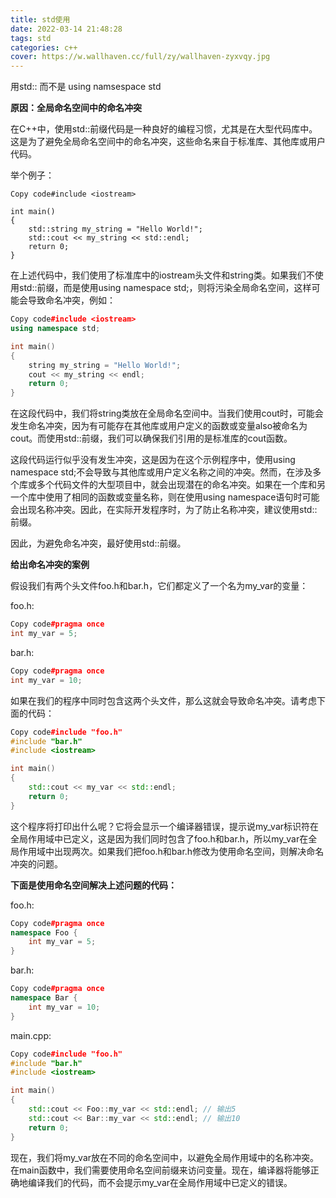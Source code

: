 ```yaml
---
title: std使用
date: 2022-03-14 21:48:28
tags: std
categories: c++
cover: https://w.wallhaven.cc/full/zy/wallhaven-zyxvqy.jpg
---
```


用std:: 而不是 using namsespace std

**原因：全局命名空间中的命名冲突**

在C++中，使用std::前缀代码是一种良好的编程习惯，尤其是在大型代码库中。这是为了避免全局命名空间中的命名冲突，这些命名来自于标准库、其他库或用户代码。

举个例子：

```
Copy code#include <iostream>

int main()
{
    std::string my_string = "Hello World!";
    std::cout << my_string << std::endl;
    return 0;
}
```

在上述代码中，我们使用了标准库中的iostream头文件和string类。如果我们不使用std::前缀，而是使用using namespace std;，则将污染全局命名空间，这样可能会导致命名冲突，例如：

```cpp
Copy code#include <iostream>
using namespace std;

int main()
{
    string my_string = "Hello World!";
    cout << my_string << endl;
    return 0;
}
```

在这段代码中，我们将string类放在全局命名空间中。当我们使用cout时，可能会发生命名冲突，因为有可能存在其他库或用户定义的函数或变量also被命名为cout。而使用std::前缀，我们可以确保我们引用的是标准库的cout函数。

这段代码运行似乎没有发生冲突，这是因为在这个示例程序中，使用using namespace std;不会导致与其他库或用户定义名称之间的冲突。然而，在涉及多个库或多个代码文件的大型项目中，就会出现潜在的命名冲突。如果在一个库和另一个库中使用了相同的函数或变量名称，则在使用using namespace语句时可能会出现名称冲突。因此，在实际开发程序时，为了防止名称冲突，建议使用std::前缀。

因此，为避免命名冲突，最好使用std::前缀。

**给出命名冲突的案例**

假设我们有两个头文件foo.h和bar.h，它们都定义了一个名为my_var的变量：

foo.h:

```cpp
Copy code#pragma once
int my_var = 5;
```

bar.h:

```cpp
Copy code#pragma once
int my_var = 10;
```

如果在我们的程序中同时包含这两个头文件，那么这就会导致命名冲突。请考虑下面的代码：

```cpp
Copy code#include "foo.h"
#include "bar.h"
#include <iostream>

int main()
{
    std::cout << my_var << std::endl;
    return 0;
}
```

这个程序将打印出什么呢？它将会显示一个编译器错误，提示说my_var标识符在全局作用域中已定义，这是因为我们同时包含了foo.h和bar.h，所以my_var在全局作用域中出现两次。如果我们把foo.h和bar.h修改为使用命名空间，则解决命名冲突的问题。

**下面是使用命名空间解决上述问题的代码：**

foo.h:

```cpp
Copy code#pragma once
namespace Foo {
    int my_var = 5;
}
```

bar.h:

```cpp
Copy code#pragma once
namespace Bar {
    int my_var = 10;
}
```

main.cpp:

```cpp
Copy code#include "foo.h"
#include "bar.h"
#include <iostream>

int main()
{
    std::cout << Foo::my_var << std::endl; // 输出5
    std::cout << Bar::my_var << std::endl; // 输出10
    return 0;
}
```

现在，我们将my_var放在不同的命名空间中，以避免全局作用域中的名称冲突。在main函数中，我们需要使用命名空间前缀来访问变量。现在，编译器将能够正确地编译我们的代码，而不会提示my_var在全局作用域中已定义的错误。